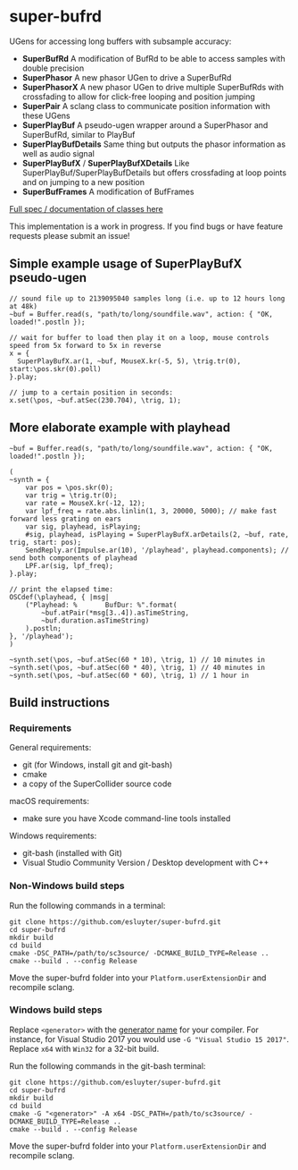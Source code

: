 # super-bufrd
UGens for accessing long buffers with subsample accuracy:
- **SuperBufRd** A modification of BufRd to be able to access samples with double precision
- **SuperPhasor** A new phasor UGen to drive a SuperBufRd
- **SuperPhasorX** A new phasor UGen to drive multiple SuperBufRds with crossfading to allow for click-free looping and position jumping
- **SuperPair** A sclang class to communicate position information with these UGens
- **SuperPlayBuf** A pseudo-ugen wrapper around a SuperPhasor and SuperBufRd, similar to PlayBuf
- **SuperPlayBufDetails** Same thing but outputs the phasor information as well as audio signal
- **SuperPlayBufX** / **SuperPlayBufXDetails** Like SuperPlayBuf/SuperPlayBufDetails but offers crossfading at loop points and on jumping to a new position
- **SuperBufFrames** A modification of BufFrames

[Full spec / documentation of classes here](https://gist.github.com/esluyter/53597bed464d16fdb603c9db8405e3a9)

This implementation is a work in progress. If you find bugs or have feature requests please submit an issue!

## Simple example usage of SuperPlayBufX pseudo-ugen
```supercollider
// sound file up to 2139095040 samples long (i.e. up to 12 hours long at 48k)
~buf = Buffer.read(s, "path/to/long/soundfile.wav", action: { "OK, loaded!".postln });

// wait for buffer to load then play it on a loop, mouse controls speed from 5x forward to 5x in reverse
x = {
  SuperPlayBufX.ar(1, ~buf, MouseX.kr(-5, 5), \trig.tr(0), start:\pos.skr(0).poll)
}.play;

// jump to a certain position in seconds:
x.set(\pos, ~buf.atSec(230.704), \trig, 1);
```

## More elaborate example with playhead
```supercollider
~buf = Buffer.read(s, "path/to/long/soundfile.wav", action: { "OK, loaded!".postln });

(
~synth = {
    var pos = \pos.skr(0);
    var trig = \trig.tr(0);
    var rate = MouseX.kr(-12, 12);
    var lpf_freq = rate.abs.linlin(1, 3, 20000, 5000); // make fast forward less grating on ears
    var sig, playhead, isPlaying;
    #sig, playhead, isPlaying = SuperPlayBufX.arDetails(2, ~buf, rate, trig, start: pos);
    SendReply.ar(Impulse.ar(10), '/playhead', playhead.components); // send both components of playhead
    LPF.ar(sig, lpf_freq);
}.play;

// print the elapsed time:
OSCdef(\playhead, { |msg|
    ("Playhead: %       BufDur: %".format(
        ~buf.atPair(*msg[3..4]).asTimeString,
        ~buf.duration.asTimeString)
    ).postln;
}, '/playhead');
)

~synth.set(\pos, ~buf.atSec(60 * 10), \trig, 1) // 10 minutes in
~synth.set(\pos, ~buf.atSec(60 * 40), \trig, 1) // 40 minutes in
~synth.set(\pos, ~buf.atSec(60 * 60), \trig, 1) // 1 hour in
```

## Build instructions

### Requirements

General requirements:
- git (for Windows, install git and git-bash)
- cmake
- a copy of the SuperCollider source code

macOS requirements:
- make sure you have Xcode command-line tools installed

Windows requirements:
- git-bash (installed with Git)
- Visual Studio Community Version / Desktop development with C++

### Non-Windows build steps

Run the following commands in a terminal:
```
git clone https://github.com/esluyter/super-bufrd.git
cd super-bufrd
mkdir build
cd build
cmake -DSC_PATH=/path/to/sc3source/ -DCMAKE_BUILD_TYPE=Release ..
cmake --build . --config Release
```
Move the super-bufrd folder into your `Platform.userExtensionDir` and recompile sclang.

### Windows build steps

Replace `<generator>` with the
[generator name](https://cmake.org/cmake/help/latest/manual/cmake-generators.7.html#visual-studio-generators) for your
compiler. For instance, for Visual Studio 2017 you would use `-G "Visual Studio 15 2017"`. Replace `x64` with `Win32`
for a 32-bit build.

Run the following commands in the git-bash terminal:
```
git clone https://github.com/esluyter/super-bufrd.git
cd super-bufrd
mkdir build
cd build
cmake -G "<generator>" -A x64 -DSC_PATH=/path/to/sc3source/ -DCMAKE_BUILD_TYPE=Release ..
cmake --build . --config Release
```
Move the super-bufrd folder into your `Platform.userExtensionDir` and recompile sclang.
